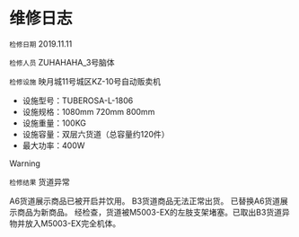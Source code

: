# 维修日志
`检修日期` 2019.11.11

`检修人员` ZUHAHAHA_3号脑体

`检修设施` 映月城11号城区KZ-10号自动贩卖机
* 设施型号：TUBEROSA-L-1806
* 设施规格：1080mm 720mm 800mm
* 设施重量：100KG
* 设施容量：双层六货道（总容量约120件）
* 最大功率：400W

> [!WARNING]
> `检修结果` 货道异常

    
<!--sec data-title="检修记录" data-id="section2" data-show=true data-collapse=true ces-->
A6货道展示商品已被开启并饮用。
B3货道商品无法正常出货。
已替换A6货道展示商品为新商品。
经检查，货道被M5003-EX的左肢支架堵塞。已取出B3货道异物并放入M5003-EX完全机体。
<!--endsec-->